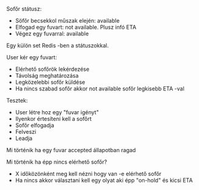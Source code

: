 Sofőr státusz:
- Söfőr becsekkol műszak elején: available
- Elfogad egy fuvart: not available. Plusz infó ETA
- Végez egy fuvarral: available

Egy külön set Redis -ben a státuszokkal.

User kér egy fuvart:
- Elérhető sofőrök lekérdezése
- Távolság meghatározása
- Legközelebbi sofőr küldése
- Ha nincs szabad sofőr akkor not available sofőr legkisebb ETA -val

Tesztek:
- User létre hoz egy "fuvar igényt"
- Ilyenkor értesíteni kell a sofőrt
- Sofőr elfogadja
- Felveszi
- Leadja

Mi történik ha egy fuvar accepted állapotban ragad

Mi történik ha épp nincs elérhető sofőr?
- X időközönként meg kell nézni hogy van -e elérhető sofőr
- Ha nincs akkor választani kell egy olyat aki épp "on-hold" és kicsi ETA
